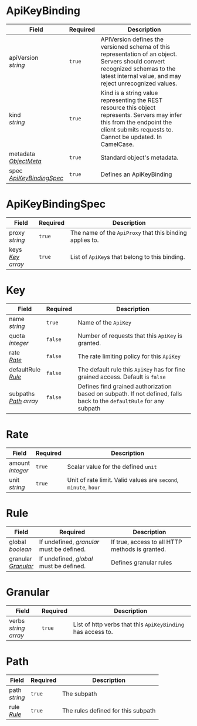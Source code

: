 # ApiKeyBinding

| Field | Required | Description |
| ----- | -------- | ----------- |
| apiVersion<br />*string*   | `true`       |   APIVersion defines the versioned schema of this representation of an object. Servers should convert recognized schemas to the latest internal value, and may reject unrecognized values.   |
| kind<br />*string*   | `true`      |    Kind is a string value representing the REST resource this object represents. Servers may infer this from the endpoint the client submits requests to. Cannot be updated. In CamelCase.         |
| metadata<br />*[ObjectMeta](https://kubernetes.io/docs/api-reference/v1.6/#objectmeta-v1-meta)*  | `true`    |     Standard object's metadata.        |
| spec<br />*[ApiKeyBindingSpec](#apikeybindingspec)*   | `true`     |      Defines an ApiKeyBinding   |

# ApiKeyBindingSpec

| Field | Required | Description |
| ----- | -------- | ----------- |
| proxy<br />*string*   | `true`  |  The name of the `ApiProxy` that this binding applies to. |
| keys<br />*[Key](#key) array*   | `true`    |   List of `ApiKey`s that belong to this binding.  |

# Key

| Field | Required | Description |
| ----- | -------- | ----------- |
| name<br />*string*   | `true`  |  Name of the `ApiKey` |
| quota<br />*integer*   | `false`    |  Number of requests that this `ApiKey` is granted.  |
| rate<br />*[Rate](#rate)*   | `false`    |  The rate limiting policy for this `ApiKey`  |
| defaultRule<br />*[Rule](#rule)*   | `false`    | The default rule this `ApiKey` has for fine grained access. Default is `false` |
| subpaths<br />*[Path](#path) array* | `false` | Defines find grained authorization based on subpath. If not defined, falls back to the `defaultRule` for any subpath |

# Rate

| Field | Required | Description |
| ----- | -------- | ----------- |
| amount<br />*integer*   | `true`       | Scalar value for the defined `unit`  |
| unit<br />*string*    | `true`       | Unit of rate limit. Valid values are `second`, `minute`, `hour`   |

# Rule

| Field | Required | Description |
| ----- | -------- | ----------- |
| global<br />*boolean*   | If undefined, *granular* must be defined.       |   If true, access to all HTTP methods is granted.  |
| granular<br />*[Granular](#granular)*   | If undefined, *global* must be defined.        |    Defines granular rules    |

# Granular

| Field | Required | Description |
| ----- | -------- | ----------- |
| verbs<br />*string array*   | `true`       |    List of http verbs that this `ApiKeyBinding` has access to.    |

# Path

| Field | Required | Description |
| ----- | -------- | ----------- |
| path<br />*string*   | `true`       | The subpath  |
| rule<br />*[Rule](#rule)*    | `true`       |  The rules defined for this subpath  |